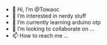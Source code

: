 - 👋 Hi, I’m @Towaoc
- 👀 I’m interested in nerdy stuff
- 🌱 I’m currently learning arduino otp
- 💞️ I’m looking to collaborate on ...
- 📫 How to reach me ...

<!---
Towaoc/Towaoc is a ✨ special ✨ repository because its `README.md` (this file) appears on your GitHub profile.
You can click the Preview link to take a look at your changes.
--->
